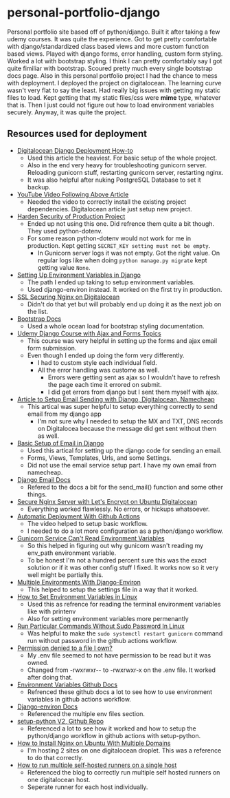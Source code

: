 # personal-portfolio-django
Personal portfolio site based off of python/django. Built it after taking a few udemy courses. It was quite the experience. Got to get pretty comfortable with django/standardized class based views and more custom function based views. Played with django forms, error handling, custom form styling. Worked a lot with bootstrap styling. I think I can pretty comfortably say I got quite fimiliar with bootstrap. Scoured pretty much every single bootstrap docs page. Also in this personal portfolio project I had the chance to mess with deployment. I deployed the project on digitalocean. The learning curve wasn't very flat to say the least. Had really big issues with getting my static files to load. Kept getting that my static files/css were **mime** type, whatever that is. Then I just could not figure out how to load environment variables securely. Anyway, it was quite the project.

## Resources used for deployment
- [Digitalocean Django Deployment How-to](https://www.digitalocean.com/community/tutorials/how-to-set-up-django-with-postgres-nginx-and-gunicorn-on-ubuntu-20-04)
  - Used this article the heaviest. For basic setup of the whole project.
  - Also in the end very heavy for troubleshooting gunicorn server. Reloading gunicorn stuff, restarting gunicorn server, restarting nginx.
  - It was also helpful after nuking PostgreSQL Database to set it backup.
- [YouTube Video Following Above Article](https://www.youtube.com/watch?v=BrVHwQ-SJUA)
  - Needed the video to correctly install the existing project dependencies. Digitalocean article just setup new project.
- [Harden Security of Production Project](https://www.digitalocean.com/community/tutorials/how-to-harden-your-production-django-project)
  - Ended up not using this one. Did refrence them quite a bit though. They used python-dotenv.
  - For some reason python-dotenv would not work for me in production. Kept getting `SECRET_KEY setting must not be empty`.
    - In Gunicorn server logs it was not empty. Got the right value. On regular logs like when doing `python manage.py migrate` kept getting value `None`.
- [Setting Up Environment Variables in Django](https://alicecampkin.medium.com/how-to-set-up-environment-variables-in-django-f3c4db78c55f)
  - The path I ended up taking to setup environment variables.
  - Used django-environ instead. It worked on the first try in production.
- [SSL Securing Nginx on Digitalocean](https://www.digitalocean.com/community/tutorials/how-to-secure-nginx-with-let-s-encrypt-on-ubuntu-20-04)
  - Didn't do that yet but will probably end up doing it as the next job on the list.
- [Bootstrap Docs](https://getbootstrap.com/docs/5.0/getting-started/introduction/)
  - Used a whole ocean load for bootstrap styling documentation.
- [Udemy Django Course with Ajax and Forms Topics](https://www.udemy.com/course/mastering-django-part-1-forms-class-based-views-ajax/learn/lecture/13680906#overview)
  - This course was very helpful in setting up the forms and ajax email form submission.
  - Even though I ended up doing the form very differently.
    - I had to custom style each individual field.
    - All the error handling was custome as well.
      - Errors were getting sent as ajax so I wouldn't have to refresh the page each time it errored on submit.
      - I did get errors from django but I sent them myself with ajax.
- [Article to Setup Email Sending with Django, Digitalocean, Namecheap](https://moonbooks.org/Articles/How-to-create-and-send-an-email-with-a-django-based-website-using-namecheap-and-digitalocean-/)
  - This artical was super helpful to setup everything correctly to send email from my django app
    - I'm not sure why I needed to setup the MX and TXT, DNS records on Digitalocea because the message did get sent without them as well.
- [Basic Setup of Email in Django](https://learndjango.com/tutorials/django-email-contact-form)
  - Used this artical for setting up the django code for sending an email.
  - Forms, Views, Templates, Urls, and some Settings.
  - Did not use the email service setup part. I have my own email from namecheap.
- [Django Email Docs](https://docs.djangoproject.com/en/3.2/topics/email/)
  - Refered to the docs a bit for the send_mail() function and some other things.
- [Secure Nginx Server with Let's Encrypt on Ubuntu Digitalocean](https://www.digitalocean.com/community/tutorials/how-to-secure-nginx-with-let-s-encrypt-on-ubuntu-20-04)
  - Everything worked flawlessly. No errors, or hickups whatsoever.
- [Automatic Deployment With Github Actions](https://www.youtube.com/watch?v=X3F3El_yvFg)
  - The video helped to setup basic workflow.
  - I needed to do a lot more configuration as a python/django workflow.
- [Gunicorn Service Can't Read Environment Variables](https://www.digitalocean.com/community/questions/gunicorn-service-can-t-read-environment-variables)
  - So this helped in figuring out why gunicorn wasn't reading my env_path environment variable.
  - To be honest I'm not a hundred percent sure this was the exact solution or if it was other config stuff I fixed. It works now so it very well might be partially this.
- [Multiple Environments With Django-Environ](https://github.com/joke2k/django-environ/issues/143)
  - This helped to setup the settings file in a way that it worked.
- [How to Set Environment Variables in Linux](https://phoenixnap.com/kb/linux-set-environment-variable)
  - Used this as refrence for reading the terminal environment variables like with printenv
  - Also for setting environment variables more permenantly
- [Run Particular Commands Without Sudo Password In Linux](https://ostechnix.com/run-particular-commands-without-sudo-password-linux/)
  - Was helpful to make the `sudo systemctl restart gunicorn` command run without password in the github actions workflow.
- [Permission denied to a file I own?](https://serverfault.com/questions/18110/permission-denied-to-a-file-i-own)
  - My .env file seemed to not have permission to be read but it was owned.
  - Changed from -rwxrwxr-- to -rwxrwxr-x on the .env file. It worked after doing that.
- [Environment Variables Github Docs](https://docs.github.com/en/actions/reference/environment-variables)
  - Refrenced these github docs a lot to see how to use environment variables in github actions workflow.
- [Django-environ Docs](https://django-environ.readthedocs.io/en/latest/)
  - Referenced the multiple env files section.
- [setup-python V2, Github Repo](https://github.com/actions/setup-python)
  - Referenced a lot to see how it worked and how to setup the python/django workflow in github actions with setup-python.
- [How to Install Nginx on Ubuntu With Multiple Domains](https://devanswers.co/install-nginx-ubuntu-20-04-multiple-domains/)
  - I'm hosting 2 sites on one digitalocean droplet. This was a reference to do that correctly.
- [How to run multiple self-hosted runners on a single host](https://github.community/t/how-to-run-multiple-self-hosted-runners-on-a-single-host/130474)
  - Referenced the blog to correctly run multiple self hosted runners on one digitalocean host.
  - Seperate runner for each host individually.

